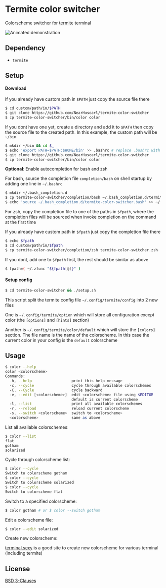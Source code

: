 # Termite color switcher

Colorscheme switcher for [termite](https://github.com/thestinger/termite) terminal

![Animated demonstration](https://i.imgur.com/dfX4gAk.gif)

## Dependency

* `termite`

## Setup

#### Download

If you already have custom path in `$PATH` just copy the source file there
``` bash
$ cd custom/path/in/$PATH
$ git clone https://github.com/NearHuscarl/termite-color-switcher
$ cp termite-color-switcher/bin/color color
```

If you dont have one yet, create a directory and add it to `$PATH` then copy
the source file to the created path. In this example, the custom path will be
`~/bin`
``` bash
$ mkdir ~/bin && cd $_
$ echo 'export PATH=$PATH:$HOME/bin' >> .bashrc # replace .bashrc with .zshrc if you use zsh
$ git clone https://github.com/NearHuscarl/termite-color-switcher
$ cp termite-color-switcher/bin/color color
```

**Optional**: Enable autocompletion for bash and zsh

For bash, source the completion file `completion/bash` on shell startup by adding one line in `~/.bashrc`
``` bash
$ mkdir ~/.bash_completion.d
$ cp termite-color-switcher/completion/bash ~/.bash_completion.d/termite-color-switcher.bash
$ echo 'source ~/.bash_completion.d/termite-color-switcher.bash' >> ~/.bashrc
```

For zsh, copy the completion file to one of the paths in `$fpath`, where the
completion files will be sourced when invoke completion on the command at the
first time

If you already have custom path in `$fpath` just copy the completion file there
``` bash
$ echo $fpath
$ cd custom/path/in/$fpath
$ cp termite-color-switcher/completion/zsh termite-color-switcher.zsh
```

If you dont, add one to `$fpath` first, the rest should be similar as above
``` bash
$ fpath=( ~/.zfunc "${fpath[@]}" )
```

#### Setup config

``` bash
$ cd termite-color-switcher && ./setup.sh
```

This script split the termite config file `~/.config/termite/config` into 2
new files

One is `~/.config/termite/option` which will store all configuration except
color (the `[options]` and `[hints]` section)

Another is `~/.config/termite/color/default` which will store the `[colors]`
section. The file name is the name of the colorscheme. In this case the current
color in your config is the `default` colorscheme

## Usage
``` bash
$ color --help
color <colorscheme>
Commands:
  -h, --help                  print this help message
  -c, --cycle                 cycle through available colorschemes
  -C, --Cycle                 cycle backward
  -e, --edit [<colorscheme>]  edit <colorscheme> file using $EDITOR
                              default is current colorscheme
  -l, --list                  print all available colorschemes
  -r, --reload                reload current colorscheme
  -s, --switch <colorscheme>  switch to <colorscheme>
  <colorscheme>               same as above
```

List all available colorschemes:
``` bash
$ color --list
flat
gotham
solarized
```

Cycle through colorscheme list:
``` bash
$ color --cycle
Switch to colorscheme gotham
$ color --cycle
Switch to colorscheme solarized
$ color --cycle
Switch to colorscheme flat
```

Switch to a specified colorscheme:
``` bash
$ color gotham # or $ color --switch gotham
```

Edit a colorscheme file:
``` bash
$ color --edit solarized
```

Create new colorscheme:

[terminal.sexy](http://terminal.sexy/) is a good site to create new colorscheme
for various terminal (including termite)

## License

[BSD 3-Clauses]()
